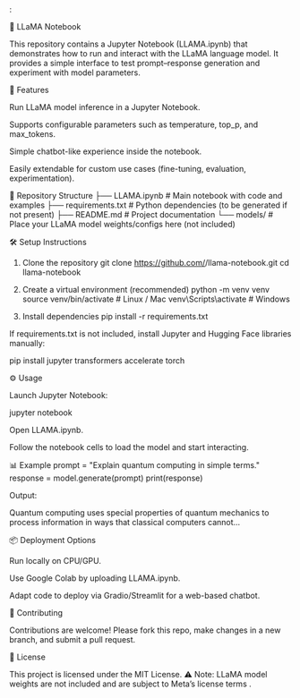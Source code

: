 :

🦙 LLaMA Notebook

This repository contains a Jupyter Notebook (LLAMA.ipynb) that demonstrates how to run and interact with the LLaMA language model.
It provides a simple interface to test prompt–response generation and experiment with model parameters.

📌 Features

Run LLaMA model inference in a Jupyter Notebook.

Supports configurable parameters such as temperature, top_p, and max_tokens.

Simple chatbot-like experience inside the notebook.

Easily extendable for custom use cases (fine-tuning, evaluation, experimentation).

📂 Repository Structure
├── LLAMA.ipynb        # Main notebook with code and examples
├── requirements.txt   # Python dependencies (to be generated if not present)
├── README.md          # Project documentation
└── models/            # Place your LLaMA model weights/configs here (not included)

🛠️ Setup Instructions
1. Clone the repository
git clone https://github.com/<your-username>/llama-notebook.git
cd llama-notebook

2. Create a virtual environment (recommended)
python -m venv venv
source venv/bin/activate   # Linux / Mac
venv\Scripts\activate      # Windows

3. Install dependencies
pip install -r requirements.txt


If requirements.txt is not included, install Jupyter and Hugging Face libraries manually:

pip install jupyter transformers accelerate torch

⚙️ Usage

Launch Jupyter Notebook:

jupyter notebook


Open LLAMA.ipynb.

Follow the notebook cells to load the model and start interacting.

📊 Example
prompt = "Explain quantum computing in simple terms."
response = model.generate(prompt)
print(response)


Output:

Quantum computing uses special properties of quantum mechanics to process information in ways that classical computers cannot...

📦 Deployment Options

Run locally on CPU/GPU.

Use Google Colab by uploading LLAMA.ipynb.

Adapt code to deploy via Gradio/Streamlit for a web-based chatbot.

🤝 Contributing

Contributions are welcome!
Please fork this repo, make changes in a new branch, and submit a pull request.

📜 License

This project is licensed under the MIT License.
⚠️ Note: LLaMA model weights are not included and are subject to Meta’s license terms
.
